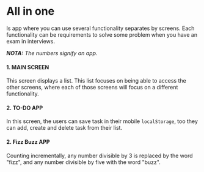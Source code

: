 # **All in one**

Is app where you can use several functionality separates by screens. Each functionality can be requirements to solve some problem when you have an exam in interviews.

_**NOTA:** The numbers signify an app._

#### **1. MAIN SCREEN**

This screen displays a list. This list focuses on being able to access the other screens, where each of those screens will focus on a different functionality.

#### **2. TO-DO APP**

In this screen, the users can save task in their mobile `localStorage`, too they can add, create and delete task from their list.

#### **2. Fizz Buzz APP**

Counting incrementally, any number divisible by 3 is replaced by the word "fizz", and any number divisible by five with the word "buzz".
